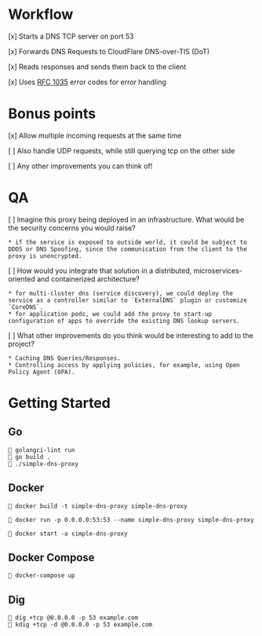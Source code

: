 # Workflow

[x] Starts a DNS TCP server on port 53

[x] Forwards DNS Requests to CloudFlare DNS-over-TlS (DoT)

[x] Reads responses and sends them back to the client

[x] Uses [RFC 1035](https://www.rfc-editor.org/rfc/rfc1035#section-4.1.1) error codes for error handling

# Bonus points

[x] Allow multiple incoming requests at the same time

[ ] Also handle UDP requests, while still querying tcp on the other side

[ ] Any other improvements you can think of!

# QA

[ ] Imagine this proxy being deployed in an infrastructure. What would be the security concerns you would raise?

    * if the service is exposed to outside world, it could be subject to DDOS or DNS Spoofing, since the communication from the client to the proxy is unencrypted.

[ ] How would you integrate that solution in a distributed, microservices-oriented and containerized architecture?

    * for multi-cluster dns (service discovery), we could deploy the service as a controller similar to `ExternalDNS` plugin or customize `CoreDNS`.
    * for application pods, we could add the proxy to start-up configuration of apps to override the existing DNS lookup servers.

[ ] What other improvements do you think would be interesting to add to the project?

    * Caching DNS Queries/Responses.
    * Controlling access by applying policies, for example, using Open Policy Agent (OPA).

# Getting Started

## Go

```
 golangci-lint run
 go build .
 ./simple-dns-proxy 
```

## Docker

```
 docker build -t simple-dns-proxy simple-dns-proxy

 docker run -p 0.0.0.0:53:53 --name simple-dns-proxy simple-dns-proxy

 docker start -a simple-dns-proxy
```

## Docker Compose

```
 docker-compose up
```

## Dig

```
 dig +tcp @0.0.0.0 -p 53 example.com
 kdig +tcp -d @0.0.0.0 -p 53 example.com
```

